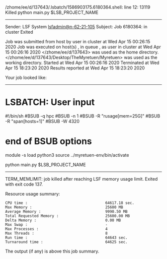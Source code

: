 /zhome/ee/d/137643/.lsbatch/1586903175.6180364.shell: line 12: 13119 Killed                  python main.py $LSB_PROJECT_NAME

------------------------------------------------------------
Sender: LSF System <lsfadmin@n-62-21-105>
Subject: Job 6180364: <NNAgent177000-IMP-sample-length10-hist10> in cluster <dcc> Exited

Job <NNAgent177000-IMP-sample-length10-hist10> was submitted from host <n-62-30-6> by user <s183905> in cluster <dcc> at Wed Apr 15 00:26:15 2020
Job was executed on host(s) <n-62-21-105>, in queue <hpc>, as user <s183905> in cluster <dcc> at Wed Apr 15 00:26:16 2020
</zhome/ee/d/137643> was used as the home directory.
</zhome/ee/d/137643/Desktop/TheMyretuen/Myretuen> was used as the working directory.
Started at Wed Apr 15 00:26:16 2020
Terminated at Wed Apr 15 18:23:20 2020
Results reported at Wed Apr 15 18:23:20 2020

Your job looked like:

------------------------------------------------------------
# LSBATCH: User input
#!/bin/sh
#BSUB -q hpc
#BSUB -n 1
#BSUB -R "rusage[mem=25G]"
#BSUB -R "span[hosts=1]"
#BSUB -W 4320
# end of BSUB options

module -s load python3
source ../myretuen-env/bin/activate

python main.py $LSB_PROJECT_NAME


------------------------------------------------------------

TERM_MEMLIMIT: job killed after reaching LSF memory usage limit.
Exited with exit code 137.

Resource usage summary:

    CPU time :                                   64617.18 sec.
    Max Memory :                                 25600 MB
    Average Memory :                             9990.50 MB
    Total Requested Memory :                     25600.00 MB
    Delta Memory :                               0.00 MB
    Max Swap :                                   -
    Max Processes :                              4
    Max Threads :                                8
    Run time :                                   64643 sec.
    Turnaround time :                            64625 sec.

The output (if any) is above this job summary.

